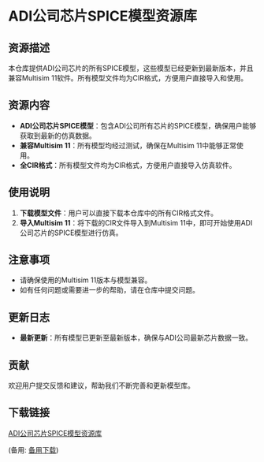  # ADI公司芯片SPICE模型资源库

 ## 资源描述

 本仓库提供ADI公司芯片的所有SPICE模型，这些模型已经更新到最新版本，并且兼容Multisim 11软件。所有模型文件均为CIR格式，方便用户直接导入和使用。

 ## 资源内容

 - **ADI公司芯片SPICE模型**：包含ADI公司所有芯片的SPICE模型，确保用户能够获取到最新的仿真数据。
 - **兼容Multisim 11**：所有模型均经过测试，确保在Multisim 11中能够正常使用。
 - **全CIR格式**：所有模型文件均为CIR格式，方便用户直接导入仿真软件。

 ## 使用说明

 1. **下载模型文件**：用户可以直接下载本仓库中的所有CIR格式文件。
 2. **导入Multisim 11**：将下载的CIR文件导入到Multisim 11中，即可开始使用ADI公司芯片的SPICE模型进行仿真。

 ## 注意事项

 - 请确保使用的Multisim 11版本与模型兼容。
 - 如有任何问题或需要进一步的帮助，请在仓库中提交问题。

 ## 更新日志

 - **最新更新**：所有模型已更新至最新版本，确保与ADI公司最新芯片数据一致。

 ## 贡献

 欢迎用户提交反馈和建议，帮助我们不断完善和更新模型库。

 ## 下载链接
 [ADI公司芯片SPICE模型资源库](https://pan.quark.cn/s/2ab2b27f1458) 

 (备用: [备用下载](https://pan.baidu.com/s/1WedJ_mh1z9lqPr_RPSKHMQ?pwd=1234))
